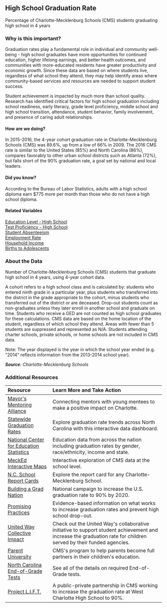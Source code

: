 ## High School Graduation Rate
Percentage of Charlotte-Mecklenburg Schools (CMS) students graduating high school in 4 years

### Why is this important?
Graduation rates play a fundamental role in individual and community well-being - high school graduates have more opportunities for continued education, higher lifelong earnings, and better health outcomes, and communities with more-educated residents have greater productivity and economic growth. Since these data are based on where students live, regardless of what school they attend, they may help identify areas where community-based services and resources are needed to support student success.  

Student achievement is impacted by much more than school quality. Research has identified critical factors for high school graduation including school readiness, early literacy, grade level proficiency, middle school and high school transition, attendance, student behavior, family involvement, and presence of caring adult relationships.


#### How are we doing?
In 2015-2016, the 4-year cohort graduation rate in Charlotte-Mecklenburg Schools (CMS) was 89.6%, up from a low of 66% in 2009. The 2016 CMS rate is similar to the United States (85%) and North Carolina (86%), compares favorably to other urban school districts such as Atlanta (72%), but falls short of the 90% graduation rate, a goal set by national and local leaders.   

#### Did you know? 
According to the Bureau of Labor Statistics, adults with a high school diploma earn $775 more per month than those who do not have a high school diploma. 

#### Related Variables
<a href="javascript:void(0)" onclick="model.metricId = 'm39'">Education Level - High School</a>  
<a href="javascript:void(0)" onclick="model.metricId = 'm64'">Test Proficiency - High School</a>  
<a href="javascript:void(0)" onclick="model.metricId = 'm66'">Student Absenteeism</a>  
<a href="javascript:void(0)" onclick="model.metricId = 'm38'">Employment Rate</a>  
<a href="javascript:void(0)" onclick="model.metricId = 'm37'">Household Income</a>  
<a href="javascript:void(0)" onclick="model.metricId = 'm54'">Births to Adolescents</a>  

### About the Data
Number of Charlotte-Mecklenburg Schools (CMS) students that graduate high school in 4 years, using 4-year cohort data. 

A cohort refers to a high school class and is calculated by: students who entered ninth grade in a particular year, plus students who transferred into the district in the grade appropriate to the cohort, minus students who transferred out of the district or are deceased. Drop-out students count as non-graduates unless they later enroll in another school and graduate on time. Students who receive a GED are not counted as high school graduates for these calculations. CMS data are based on the home location of the student, regardless of which school they attend. Areas with fewer than 5 students are suppressed and represented as N/A. Students attending charter schools, private schools, or home schools are not included in CMS data.

Note: The year displayed is the year in which the school year ended (e.g. "2014" reflects information from the 2013-2014 school year).  


_**Source**: Charlotte-Mecklenburg Schools_

### Additional Resources
|Resource | Learn More and Take Action | 
|:--- | :--- |
|[Mayor's Mentoring Alliance](http://charlottenc.gov/Mayor/Youth/MMA/Pages/default.aspx)| Connecting mentors with young mentees to make a positive impact on Charlotte.
|[Statewide Graduation Rates](http://ui.uncc.edu/story/hs-graduation-rate-north-carolina-trend-map) |Explore graduation rate trends across North Carolina with this interactive data dashboard.
|[National Center for Education Statistics](http://nces.ed.gov/) |Education data from across the nation including graduation rates by gender, race/ethnicity, income and state.
|[MeckEd Interactive Maps](http://www.mecked.org/mecked-interactive-data-maps-of-cms/)|Interactive exploration of CMS data at the school level.
|[N.C. School Report Cards](http://www.ncreportcards.org/src/search.jsp?pYear=2012-2013&pList=1&pListVal=600%3ACharlotte-Mecklenburg+Schools+++++++++++&GO2=GO)| Explore the report card for any Charlotte-Mecklenburg School.
|[Building a Grad Nation](http://www.americaspromise.org/building-gradnation-report) |National campaign to increase the U.S. graduation rate to 90% by 2020.
|[Promising Practices](http://www.promisingpractices.net/resources_highschoolgrad.asp) |Evidence-based information on what works to increase graduation rates and prevent high school drop-out.
|[United Way Collective Impact](https://secure.unitedway.org/page/-/CILL-0313_Charting_a_Course_for_Change_Bklt.pdf) |Check out the United Way's collaborative initiative to support student achievement and increase the graduation rate for children served by their funded agencies.
|[Parent University](http://www.cms.k12.nc.us/parents/ParentUniv/Pages/default.aspx)|CMS's program to help parents become full partners in their children's education.
|[North Carolina End-of-Grade Tests](http://www.ncpublicschools.org/accountability/testing/eog/)| See all of the details on required End-of-Grade tests.
|[Project L.I.F.T.](http://www.projectliftcharlotte.org/) |A public-private partnership in CMS working to increase the graduation rate at West Charlotte High School to 90%.
